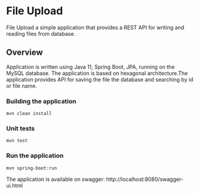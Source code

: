 # File Upload
File Upload a simple application that provides a REST API for writing and reading files from database. 

## Overview
Application is written using Java 11, Spring Boot, JPA, running on the MySQL database. 
The application is based on hexagonal architecture.The application provides  API for saving the file  the database and searching by id or file name. 

### Building the application
```
mvn clean install
```

### Unit tests
```
mvn test
```

### Run the application 
```
mvn spring-boot:run
```
The application is available on swagger:
 http://localhost:8080/swagger-ui.html